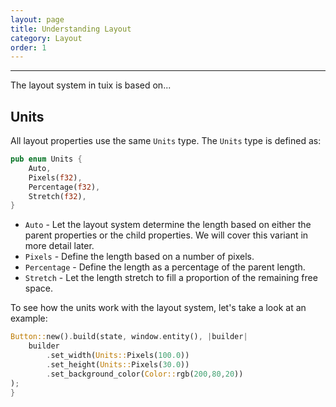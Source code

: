 ```yaml
---
layout: page
title: Understanding Layout
category: Layout
order: 1
---
```

---

The layout system in tuix is based on...

## Units

All layout properties use the same `Units` type. The `Units` type is defined as:

```rs
pub enum Units {
    Auto,
    Pixels(f32),
    Percentage(f32),
    Stretch(f32),
}
```

- `Auto` - Let the layout system determine the length based on either the parent properties or the child properties. We will cover this variant in more detail later.
- `Pixels` - Define the length based on a number of pixels.
- `Percentage` - Define the length as a percentage of the parent length.
- `Stretch` - Let the length stretch to fill a proportion of the remaining free space.

To see how the units work with the layout system, let's take a look at an example:

```rs
Button::new().build(state, window.entity(), |builder| 
    builder
        .set_width(Units::Pixels(100.0))
        .set_height(Units::Pixels(30.0))
        .set_background_color(Color::rgb(200,80,20))
);
}
```





